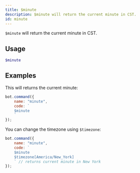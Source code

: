 ```yaml
---
title: $minute
description: $minute will return the current minute in CST.
id: minute
---
```


`$minute` will return the current minute in CST.

## Usage

```php
$minute
```

## Examples

This will returns the current minute:

```javascript
bot.command({
    name: "minute",
    code: `
    $minute
    `
});
```

You can change the timezone using `$timezone`:

```javascript
bot.command({
    name: "minute",
    code: `
    $minute 
    $timezone[America/New_York]
    ` // returns current minute in New York
});
```